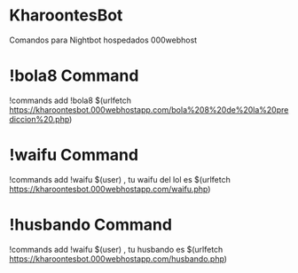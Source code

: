 # KharoontesBot

Comandos para Nightbot hospedados 000webhost


# !bola8 Command

!commands add !bola8 $(urlfetch https://kharoontesbot.000webhostapp.com/bola%208%20de%20la%20prediccion%20.php)

# !waifu Command

!commands add !waifu $(user) , tu waifu del lol es $(urlfetch https://kharoontesbot.000webhostapp.com/waifu.php)

# !husbando Command

!commands add !waifu $(user) , tu husbando es $(urlfetch https://kharoontesbot.000webhostapp.com/husbando.php)
